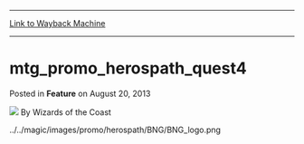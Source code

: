 
---
[Link to Wayback Machine](https://web.archive.org/web/20211016175258/https://magic.wizards.com/en/articles/archive/feature/mtgpromoherospathquest4-2013-08-20)

[_metadata_:wayback_url]:- "https://magic.wizards.com/en/articles/archive/feature/mtgpromoherospathquest4-2013-08-20"
[_metadata_:wayback_raw_url]:- "https://web.archive.org/web/20211016175258id_/https://magic.wizards.com/en/articles/archive/feature/mtgpromoherospathquest4-2013-08-20"
[_metadata_:wayback_capture_timestamp]:- "2021-10-16 17:52:58+00:00"
[_metadata_:description]:- "../../magic/images/promo/herospath/BNG/BNG_logo.png"
[_metadata_:generator]:- "Drupal 7 (http://drupal.org)"
[_metadata_:publish_date]:- "2013-08-20"
---


mtg\_promo\_herospath\_quest4
=============================



 Posted in **Feature**
 on August 20, 2013 






![](https://media.magic.wizards.com/styles/auth_small/public/images/person/wizards_author.jpg)
By Wizards of the Coast











../../magic/images/promo/herospath/BNG/BNG\_logo.png







